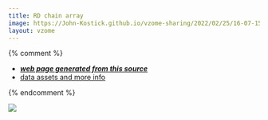 ```yaml
---
title: RD chain array
image: https://John-Kostick.github.io/vzome-sharing/2022/02/25/16-07-15-RD chain array/RD chain array.png
layout: vzome
---
```


{% comment %}
 - [***web page generated from this source***][post]
 - [data assets and more info][github]

[post]: <https://John-Kostick.github.io/vzome-sharing/2022/02/25/RD chain array-16-07-15.html>
[github]: <https://github.com/John-Kostick/vzome-sharing/tree/main/2022/02/25/16-07-15-RD chain array/>
{% endcomment %}

<vzome-viewer style="width: 100%; height: 65vh;"
       src="https://John-Kostick.github.io/vzome-sharing/2022/02/25/16-07-15-RD chain array/RD chain array.vZome" >
  <img src="https://John-Kostick.github.io/vzome-sharing/2022/02/25/16-07-15-RD chain array/RD chain array.png" />
</vzome-viewer>